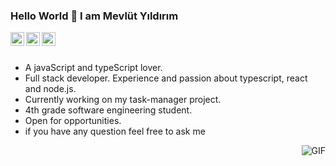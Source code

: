 ### Hello World 🤚 I am Mevlüt Yıldırım 


<a href="https://www.linkedin.com/in/mevlüt-y-9b7757135/">
  <img align="left" alt="LinkedIn" width="22px" src="https://cdn.jsdelivr.net/npm/simple-icons@3.1.0/icons/linkedin.svg" />
</a>
<a href="mevlutyildirim1729@gmail.com">
  <img align="left" alt="'Gmail" width="22px" src="https://cdn.jsdelivr.net/npm/simple-icons@3.1.0/icons/gmail.svg" />
</a>
<a href="https://medium.com/@mevlutyildirim">
  <img align="left" alt="'Gmail" width="22px" src="https://cdn.jsdelivr.net/npm/simple-icons@3.1.0/icons/medium.svg" />
</a>
<br>
<br>

* A javaScript and typeScript lover.
* Full stack developer. Experience and passion about typescript, react and node.js.
* Currently working on my task-manager project. 
* 4th grade software engineering student.
* Open for opportunities.
* if you have any question feel free to ask me

<img align="right" alt="GIF" src="https://media.giphy.com/media/iIqmM5tTjmpOB9mpbn/giphy.gif" />

